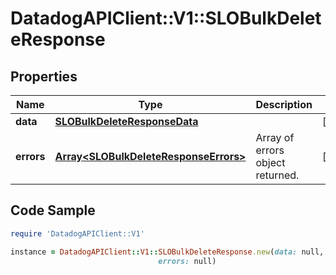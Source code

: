 # DatadogAPIClient::V1::SLOBulkDeleteResponse

## Properties

Name | Type | Description | Notes
------------ | ------------- | ------------- | -------------
**data** | [**SLOBulkDeleteResponseData**](SLOBulkDeleteResponseData.md) |  | [optional] 
**errors** | [**Array&lt;SLOBulkDeleteResponseErrors&gt;**](SLOBulkDeleteResponseErrors.md) | Array of errors object returned. | [optional] 

## Code Sample

```ruby
require 'DatadogAPIClient::V1'

instance = DatadogAPIClient::V1::SLOBulkDeleteResponse.new(data: null,
                                 errors: null)
```


